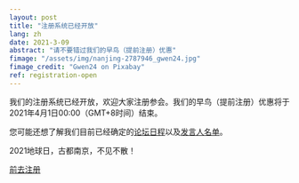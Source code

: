 ```yaml
---
layout: post
title: "注册系统已经开放"
lang: zh
date: 2021-3-09
abstract: "请不要错过我们的早鸟（提前注册）优惠"
fimage: "/assets/img/nanjing-2787946_gwen24.jpg"
fimage_credit: "Gwen24 on Pixabay"
ref: registration-open
---
```

我们的注册系统已经开放，欢迎大家注册参会。我们的早鸟（提前注册）优惠将于2021年4月1日00:00（GMT+8时间）结束。

您可能还想了解我们目前已经确定的[论坛日程](/zh/programmes)以及[发言人名单](/zh/invited)。

2021地球日，古都南京，不见不散！

<a href="/zh/take-part" class="btn btn-success btn-block">前去注册</a>